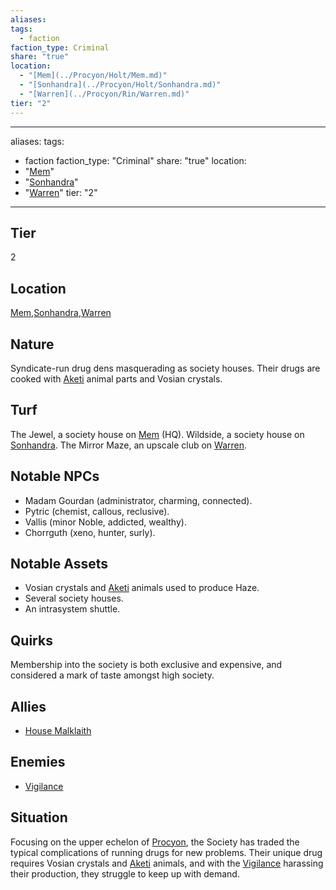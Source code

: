 ```yaml
---
aliases: 
tags:
  - faction
faction_type: Criminal
share: "true"
location:
  - "[Mem](../Procyon/Holt/Mem.md)"
  - "[Sonhandra](../Procyon/Holt/Sonhandra.md)"
  - "[Warren](../Procyon/Rin/Warren.md)"
tier: "2"
---
```

---
aliases: 
tags:
  - faction
faction_type: "Criminal"
share: "true"
location:
  - "[Mem](../Procyon/Holt/Mem.md)"
  - "[Sonhandra](../Procyon/Holt/Sonhandra.md)"
  - "[Warren](../Procyon/Rin/Warren.md)"
tier: "2"
---
## Tier

2

## Location

[Mem](../Procyon/Holt/Mem.md),[Sonhandra](../Procyon/Holt/Sonhandra.md),[Warren](../Procyon/Rin/Warren.md)

## Nature
Syndicate-run drug dens masquerading as society houses. Their drugs are cooked with [Aketi](../Procyon/Brekk/Aketi.md) animal parts and Vosian crystals.

## Turf
The Jewel, a society house on [Mem](../Procyon/Holt/Mem.md) (HQ). Wildside, a society house on [Sonhandra](../Procyon/Holt/Sonhandra.md). The Mirror Maze, an upscale club on [Warren](../Procyon/Rin/Warren.md).

## Notable NPCs
- Madam Gourdan (administrator, charming, connected).
- Pytric (chemist, callous, reclusive).
- Vallis (minor Noble, addicted, wealthy).
- Chorrguth (xeno, hunter, surly).

## Notable Assets
- Vosian crystals and [Aketi](../Procyon/Brekk/Aketi.md) animals used to produce Haze.
- Several society houses.
- An intrasystem shuttle.

## Quirks
Membership into the society is both exclusive and expensive, and considered a mark of taste amongst high society.

## Allies
- [House Malklaith](./House%20Malklaith.md)

## Enemies
- [Vigilance](./Vigilance.md)

## Situation
Focusing on the upper echelon of [Procyon](../Procyon/index.md), the Society has traded the typical complications of running drugs for new problems. Their unique drug requires Vosian crystals and [Aketi](../Procyon/Brekk/Aketi.md) animals, and with the [Vigilance](./Vigilance.md) harassing their production, they struggle to keep up with demand.
